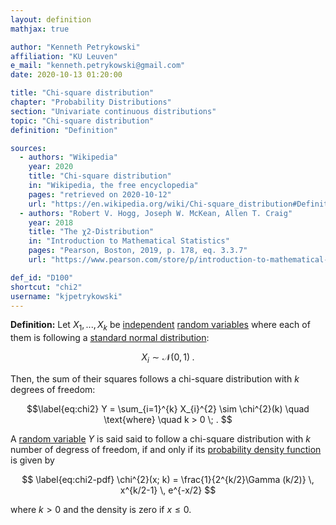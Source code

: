 ```yaml
---
layout: definition
mathjax: true

author: "Kenneth Petrykowski"
affiliation: "KU Leuven"
e_mail: "kenneth.petrykowski@gmail.com"
date: 2020-10-13 01:20:00

title: "Chi-square distribution"
chapter: "Probability Distributions"
section: "Univariate continuous distributions"
topic: "Chi-square distribution"
definition: "Definition"

sources:
  - authors: "Wikipedia"
    year: 2020
    title: "Chi-square distribution"
    in: "Wikipedia, the free encyclopedia"
    pages: "retrieved on 2020-10-12"
    url: "https://en.wikipedia.org/wiki/Chi-square_distribution#Definitions"
  - authors: "Robert V. Hogg, Joseph W. McKean, Allen T. Craig"
    year: 2018
    title: "The χ2-Distribution"
    in: "Introduction to Mathematical Statistics"
    pages: "Pearson, Boston, 2019, p. 178, eq. 3.3.7"
    url: "https://www.pearson.com/store/p/introduction-to-mathematical-statistics/P100000843744"

def_id: "D100"
shortcut: "chi2"
username: "kjpetrykowski"
---
```



**Definition:** Let $X_{1}, ..., X_{k}$ be [independent](/D/ind) [random variables](/D/rvar) where each of them is following a [standard normal distribution](/D/snorm):

$$ \label{eq:snorm}
X_{i} \sim \mathcal{N}(0,1) \; .
$$

Then, the sum of their squares follows a chi-square distribution with $k$ degrees of freedom:

$$\label{eq:chi2}
Y = \sum_{i=1}^{k} X_{i}^{2} \sim \chi^{2}(k) \quad \text{where} \quad k > 0 \; .
$$

A [random variable](/D/rvar) $Y$ is said said to follow a chi-square distribution with $k$ number of degress of freedom, if and only if its [probability density function](/D/pdf) is given by

$$ \label{eq:chi2-pdf}
\chi^{2}(x; k) = \frac{1}{2^{k/2}\Gamma (k/2)} \, x^{k/2-1} \, e^{-x/2}
$$

where $k > 0$ and the density is zero if $x \leq 0$.